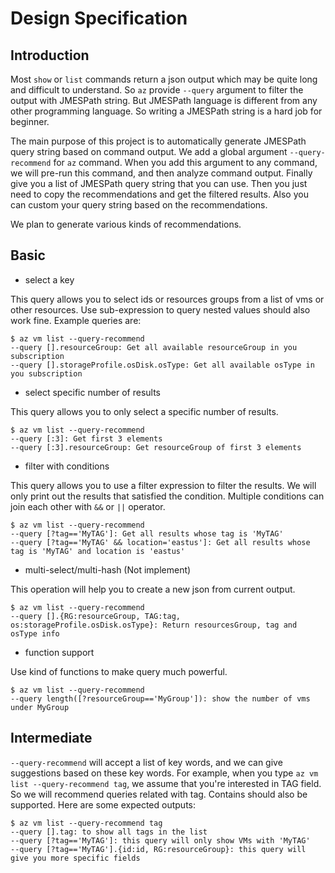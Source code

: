 
# Design Specification

## Introduction

Most `show` or `list` commands return a json output which may be quite long and difficult to understand. So `az` provide `--query` argument to filter the output with JMESPath string. But JMESPath language is different from any other programming language. So writing a JMESPath string is a hard job for beginner.

The main purpose of this project is to automatically generate JMESPath query string based on command output. We add a global argument `--query-recommend` for `az` command. When you add this argument to any command, we will pre-run this command, and then analyze command output. Finally give you a list of JMESPath query string that you can use. Then you just need to copy the recommendations and get the filtered results. Also you can custom your query string based on the recommendations. 

We plan to generate various kinds of recommendations.

## Basic

* select a key

This query allows you to select ids or resources groups from a list of vms or other resources. Use sub-expression to query nested values should also work fine. Example queries are:


```shell
$ az vm list --query-recommend
--query [].resourceGroup: Get all available resourceGroup in you subscription
--query [].storageProfile.osDisk.osType: Get all available osType in you subscription
```

* select specific number of results

This query allows you to only select a specific number of results.

```shell
$ az vm list --query-recommend
--query [:3]: Get first 3 elements
--query [:3].resourceGroup: Get resourceGroup of first 3 elements
```


* filter with conditions

This query allows you to use a filter expression to filter the results. We will only print out the results that satisfied the condition. Multiple conditions can join each other with `&&` or `||` operator.

```shell
$ az vm list --query-recommend
--query [?tag=='MyTAG']: Get all results whose tag is 'MyTAG'
--query [?tag=='MyTAG' && location='eastus']: Get all results whose tag is 'MyTAG' and location is 'eastus'
```

* multi-select/multi-hash (Not implement)

This operation will help you to create a new json from current output.

```shell
$ az vm list --query-recommend
--query [].{RG:resourceGroup, TAG:tag, os:storageProfile.osDisk.osType}: Return resourcesGroup, tag and osType info
```

* function support

Use kind of functions to make query much powerful.

```shell
$ az vm list --query-recommend
--query length([?resourceGroup=='MyGroup']): show the number of vms under MyGroup
```

## Intermediate
`--query-recommend` will accept a list of key words, and we can give suggestions based on these key words.
For example, when you type `az vm list --query-recommend tag`, we assume that you're interested in TAG field. So we will recommend queries related with tag. Contains should also be supported. Here are some expected outputs:

```shell
$ az vm list --query-recommend tag
--query [].tag: to show all tags in the list
--query [?tag=='MyTAG']: this query will only show VMs with 'MyTAG'
--query [?tag=='MyTAG'].{id:id, RG:resourceGroup}: this query will give you more specific fields
```
